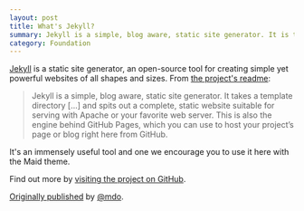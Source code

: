 ```yaml
---
layout: post
title: What's Jekyll?
summary: Jekyll is a simple, blog aware, static site generator. It is the foundation that this theme is built upon.
category: Foundation
---
```


[Jekyll](http://jekyllrb.com) is a static site generator, an open-source tool for creating simple yet powerful websites of all shapes and sizes. From [the project's readme](https://github.com/mojombo/jekyll/blob/master/README.markdown):

  > Jekyll is a simple, blog aware, static site generator. It takes a template directory [...] and spits out a complete, static website suitable for serving with Apache or your favorite web server. This is also the engine behind GitHub Pages, which you can use to host your project’s page or blog right here from GitHub.

It's an immensely useful tool and one we encourage you to use it here with the Maid theme.

Find out more by [visiting the project on GitHub](https://github.com/mojombo/jekyll).

[Originally published](http://lanyon.getpoole.com/2013/12/31/whats-jekyll/) by [@mdo](http://twitter.com/mdo).